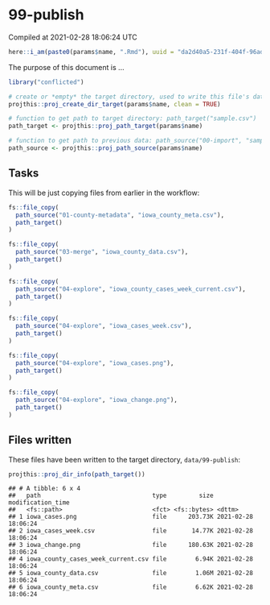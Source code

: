 99-publish
================
Compiled at 2021-02-28 18:06:24 UTC

``` r
here::i_am(paste0(params$name, ".Rmd"), uuid = "da2d40a5-231f-404f-96ad-f86272f58669")
```

The purpose of this document is …

``` r
library("conflicted")
```

``` r
# create or *empty* the target directory, used to write this file's data: 
projthis::proj_create_dir_target(params$name, clean = TRUE)

# function to get path to target directory: path_target("sample.csv")
path_target <- projthis::proj_path_target(params$name)

# function to get path to previous data: path_source("00-import", "sample.csv")
path_source <- projthis::proj_path_source(params$name)
```

## Tasks

This will be just copying files from earlier in the workflow:

``` r
fs::file_copy(
  path_source("01-county-metadata", "iowa_county_meta.csv"),
  path_target()
)
```

``` r
fs::file_copy(
  path_source("03-merge", "iowa_county_data.csv"),
  path_target()
)
```

``` r
fs::file_copy(
  path_source("04-explore", "iowa_county_cases_week_current.csv"),
  path_target()
)
```

``` r
fs::file_copy(
  path_source("04-explore", "iowa_cases_week.csv"),
  path_target()
)
```

``` r
fs::file_copy(
  path_source("04-explore", "iowa_cases.png"),
  path_target()
)
```

``` r
fs::file_copy(
  path_source("04-explore", "iowa_change.png"),
  path_target()
)
```

## Files written

These files have been written to the target directory,
`data/99-publish`:

``` r
projthis::proj_dir_info(path_target())
```

    ## # A tibble: 6 x 4
    ##   path                               type         size modification_time  
    ##   <fs::path>                         <fct> <fs::bytes> <dttm>             
    ## 1 iowa_cases.png                     file      203.73K 2021-02-28 18:06:24
    ## 2 iowa_cases_week.csv                file       14.77K 2021-02-28 18:06:24
    ## 3 iowa_change.png                    file      180.63K 2021-02-28 18:06:24
    ## 4 iowa_county_cases_week_current.csv file        6.94K 2021-02-28 18:06:24
    ## 5 iowa_county_data.csv               file        1.06M 2021-02-28 18:06:24
    ## 6 iowa_county_meta.csv               file        6.62K 2021-02-28 18:06:24
